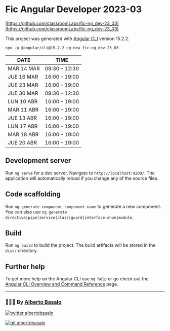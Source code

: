 # Fic Angular Developer 2023-03

[https://github.com/classroomLabs/fic-ng_dev-23_03](https://github.com/classroomLabs/fic-ng_dev-23_03)

This project was generated with [Angular CLI](https://github.com/angular/angular-cli) version 15.2.2.

`npx -p @angular/cli@15.2.2 ng new fic-ng_dev-23_03`

| DATE       | TIME          |
| ---------- | ------------- |
| MAR 14 MAR | 09:30 – 12:30 |
| JUE 16 MAR | 16:00 – 19:00 |
| JUE 23 MAR | 16:00 – 19:00 |
| JUE 30 MAR | 09:30 – 12:30 |
| LUN 10 ABR | 16:00 – 19:00 |
| MAR 11 ABR | 16:00 – 19:00 |
| JUE 13 ABR | 16:00 – 19:00 |
| LUN 17 ABR | 16:00 – 19:00 |
| MAR 18 ABR | 16:00 – 19:00 |
| JUE 20 ABR | 16:00 – 19:00 |

## Development server

Run `ng serve` for a dev server. Navigate to `http://localhost:4200/`. The application will automatically reload if you change any of the source files.

## Code scaffolding

Run `ng generate component component-name` to generate a new component. You can also use `ng generate directive|pipe|service|class|guard|interface|enum|module`.

## Build

Run `ng build` to build the project. The build artifacts will be stored in the `dist/` directory.

## Further help

To get more help on the Angular CLI use `ng help` or go check out the [Angular CLI Overview and Command Reference](https://angular.io/cli) page.

---

<footer>
  <h3>🧑🏼‍💻 By <a href="https://albertobasalo.dev" target="blank">Alberto Basalo</a> </h3>
  <p>
    <a href="https://twitter.com/albertobasalo" target="blank">
      <img src="https://img.shields.io/twitter/follow/albertobasalo?logo=twitter&style=for-the-badge" alt="twitter albertobasalo" />
    </a>
  </p>
  <p>
    <a href="https://github.com/albertobasalo" target="blank">
      <img 
        src="https://img.shields.io/github/followers/albertobasalo?logo=github&label=profile albertobasalo&style=for-the-badge" alt="git albertobasalo" />
    </a>
  </p>
</footer>
